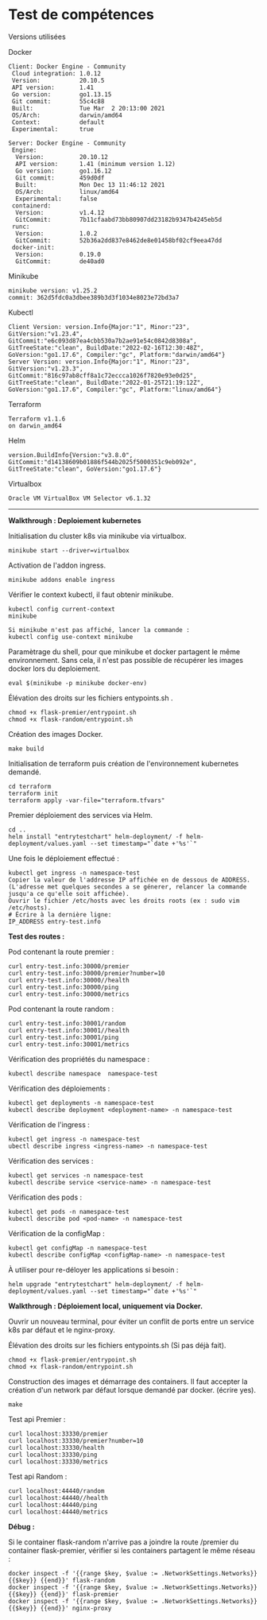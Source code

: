 # Test de compétences

Versions utilisées

Docker
```
Client: Docker Engine - Community
 Cloud integration: 1.0.12
 Version:           20.10.5
 API version:       1.41
 Go version:        go1.13.15
 Git commit:        55c4c88
 Built:             Tue Mar  2 20:13:00 2021
 OS/Arch:           darwin/amd64
 Context:           default
 Experimental:      true

Server: Docker Engine - Community
 Engine:
  Version:          20.10.12
  API version:      1.41 (minimum version 1.12)
  Go version:       go1.16.12
  Git commit:       459d0df
  Built:            Mon Dec 13 11:46:12 2021
  OS/Arch:          linux/amd64
  Experimental:     false
 containerd:
  Version:          v1.4.12
  GitCommit:        7b11cfaabd73bb80907dd23182b9347b4245eb5d
 runc:
  Version:          1.0.2
  GitCommit:        52b36a2dd837e8462de8e01458bf02cf9eea47dd
 docker-init:
  Version:          0.19.0
  GitCommit:        de40ad0
```

Minikube
```
minikube version: v1.25.2
commit: 362d5fdc0a3dbee389b3d3f1034e8023e72bd3a7
```
Kubectl
```
Client Version: version.Info{Major:"1", Minor:"23", GitVersion:"v1.23.4", GitCommit:"e6c093d87ea4cbb530a7b2ae91e54c0842d8308a", GitTreeState:"clean", BuildDate:"2022-02-16T12:30:48Z", GoVersion:"go1.17.6", Compiler:"gc", Platform:"darwin/amd64"}
Server Version: version.Info{Major:"1", Minor:"23", GitVersion:"v1.23.3", GitCommit:"816c97ab8cff8a1c72eccca1026f7820e93e0d25", GitTreeState:"clean", BuildDate:"2022-01-25T21:19:12Z", GoVersion:"go1.17.6", Compiler:"gc", Platform:"linux/amd64"}
```

Terraform
```
Terraform v1.1.6
on darwin_amd64
```

Helm
```
version.BuildInfo{Version:"v3.8.0", GitCommit:"d14138609b01886f544b2025f5000351c9eb092e", GitTreeState:"clean", GoVersion:"go1.17.6"}
```

Virtualbox
```
Oracle VM VirtualBox VM Selector v6.1.32
```


------------------------------------------------------------------------------------------


**Walkthrough : Deploiement kubernetes**

Initialisation du cluster k8s via minikube via virtualbox.
```
minikube start --driver=virtualbox
```

Activation de l'addon ingress.
```
minikube addons enable ingress
```

Vérifier le context kubectl, il faut obtenir minikube.
```
kubectl config current-context
minikube

Si minikube n'est pas affiché, lancer la commande :
kubectl config use-context minikube
```

Paramètrage du shell, pour que minikube et docker partagent le même environnement.
Sans cela, il n'est pas possible de récupérer les images docker lors du deploiement.
```
eval $(minikube -p minikube docker-env)
```

Élévation des droits sur les fichiers entypoints.sh .
```
chmod +x flask-premier/entrypoint.sh
chmod +x flask-random/entrypoint.sh
```

Création des images Docker.
```
make build
```

Initialisation de terraform puis création de l'environnement kubernetes demandé.
```
cd terraform
terraform init
terraform apply -var-file="terraform.tfvars"
```

Premier déploiement des services via Helm.
```
cd ..
helm install "entrytestchart" helm-deployment/ -f helm-deployment/values.yaml --set timestamp="`date +'%s'`"
```

Une fois le déploiement effectué :
```
kubectl get ingress -n namespace-test
Copier la valeur de l'addresse IP affichée en de dessous de ADDRESS.
(L'adresse met quelques secondes a se génerer, relancer la commande jusqu'a ce qu'elle soit affichée).
Ouvrir le fichier /etc/hosts avec les droits roots (ex : sudo vim /etc/hosts).
# Écrire à la dernière ligne:
IP_ADDRESS entry-test.info
```

**Test des routes :**

Pod contenant la route premier  :

```
curl entry-test.info:30000/premier
curl entry-test.info:30000/premier?number=10
curl entry-test.info:30000//health
curl entry-test.info:30000/ping
curl entry-test.info:30000/metrics
```

Pod contenant la route random :
```
curl entry-test.info:30001/random
curl entry-test.info:30001//health
curl entry-test.info:30001/ping
curl entry-test.info:30001/metrics
```

Vérification des propriétés du namespace :
```
kubectl describe namespace  namespace-test
```

Vérification des déploiements :
```
kubectl get deployments -n namespace-test
kubectl describe deployment <deployment-name> -n namespace-test
```

Vérification de l'ingress :
```
kubectl get ingress -n namespace-test
ubectl describe ingress <ingress-name> -n namespace-test
```

Vérification des services :
```
kubectl get services -n namespace-test
kubectl describe service <service-name> -n namespace-test
```

Vérification des pods :
```
kubectl get pods -n namespace-test 
kubectl describe pod <pod-name> -n namespace-test
```

Vérification de la configMap :
```
kubectl get configMap -n namespace-test 
kubectl describe configMap <configMap-name> -n namespace-test
```

À utiliser pour re-déloyer les applications si besoin :
```
helm upgrade "entrytestchart" helm-deployment/ -f helm-deployment/values.yaml --set timestamp="`date +'%s'`"
```


**Walkthrough : Déploiement local, uniquement via Docker.**

Ouvrir un nouveau terminal, pour éviter un conflit de ports entre un service k8s par défaut et le nginx-proxy.

Élévation des droits sur les fichiers entypoints.sh (Si pas déjà fait).
```
chmod +x flask-premier/entrypoint.sh
chmod +x flask-random/entrypoint.sh
```

Construction des images et démarrage des containers.
Il faut accepter la création d'un network par défaut lorsque demandé par docker. (écrire yes).
```
make
```

Test api Premier :
```
curl localhost:33330/premier
curl localhost:33330/premier?number=10
curl localhost:33330/health
curl localhost:33330/ping
curl localhost:33330/metrics
```

Test api Random :
```
curl localhost:44440/random
curl localhost:44440//health
curl localhost:44440/ping
curl localhost:44440/metrics
```

**Débug :**

Si le container flask-random n'arrive pas a joindre la route /premier du container flask-premier, vérifier si les containers partagent le même réseau :
```
docker inspect -f '{{range $key, $value := .NetworkSettings.Networks}}{{$key}} {{end}}' flask-random
docker inspect -f '{{range $key, $value := .NetworkSettings.Networks}}{{$key}} {{end}}' flask-premier
docker inspect -f '{{range $key, $value := .NetworkSettings.Networks}}{{$key}} {{end}}' nginx-proxy
```




